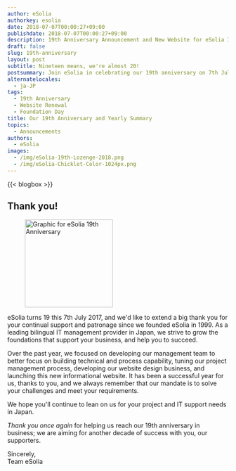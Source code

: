 ```yaml
---
author: eSolia
authorkey: esolia
date: 2018-07-07T00:00:27+09:00
publishdate: 2018-07-07T00:00:27+09:00
description: 19th Anniversary Announcement and New Website for eSolia Inc.
draft: false
slug: 19th-anniversary
layout: post
subtitle: Nineteen means, we're almost 20!
postsummary: Join eSolia in celebrating our 19th anniversary on 7th July 2017.
alternatelocales:
  - ja-JP
tags:
  - 19th Anniversary
  - Website Renewal
  - Foundation Day
title: Our 19th Anniversary and Yearly Summary
topics:
  - Announcements
authors:
  - eSolia
images:
  - /img/eSolia-19th-Lozenge-2018.png
  - /img/eSolia-Chicklet-Color-1024px.png
---
```


{{< blogbox >}}

## Thank you!

<figure class="">
<img class="is-pulled-right has-padding-m" width="200" data-caption="eSolia 19th Anniversary Lozenge" alt="Graphic for eSolia 19th Anniversary" src="/img/eSolia-19th-Lozenge-2018.png" >
</figure>
eSolia turns 19 this 7th July 2017, and we'd like to extend a big thank you for your continual support and patronage since we founded eSolia in 1999. As a leading bilingual IT management provider in Japan, we strive to grow the foundations that support your business, and help you to succeed.

Over the past year, we focused on developing our management team to better focus on building technical and process capability, tuning our project management process, developing our website design business, and launching this new informational website. It has been a successful year for us, thanks to you, and we always remember that our mandate is to solve your challenges and meet your requirements. 

We hope you'll continue to lean on us for your project and IT support needs in Japan.

_Thank you once again_ for helping us reach our 19th anniversary in business; we are aiming for another decade of success with you, our supporters.

Sincerely,  
Team eSolia
